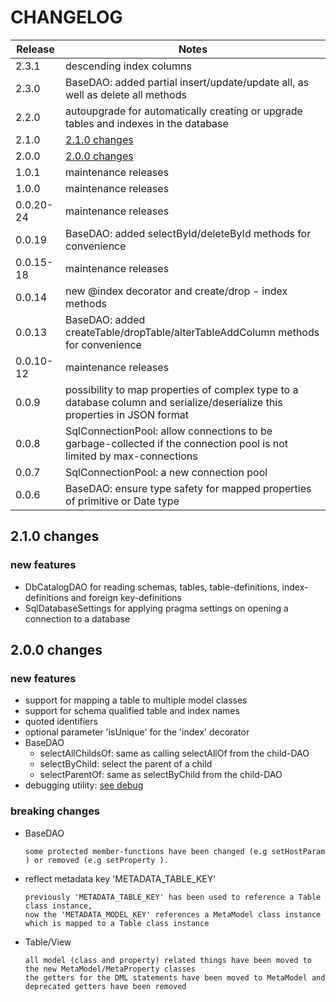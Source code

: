 # CHANGELOG

| Release   | Notes                                                                                                                       |
|-----------|-----------------------------------------------------------------------------------------------------------------------------|
| 2.3.1     | descending index columns                                                                                                    |
| 2.3.0     | BaseDAO: added partial insert/update/update all, as well as delete all methods                                              |
| 2.2.0     | autoupgrade for automatically creating or upgrade tables and indexes in the database                                        |
| 2.1.0     | [2.1.0 changes](#2.1.0-changes)                                                                                             |
| 2.0.0     | [2.0.0 changes](#2.0.0-changes)                                                                                             |
| 1.0.1     | maintenance releases                                                                                                        |
| 1.0.0     | maintenance releases                                                                                                        |
| 0.0.20-24 | maintenance releases                                                                                                        |
| 0.0.19    | BaseDAO: added selectById/deleteById methods for convenience                                                                |
| 0.0.15-18 | maintenance releases                                                                                                        |
| 0.0.14    | new @index decorator and create/drop - index methods                                                                        |
| 0.0.13    | BaseDAO: added createTable/dropTable/alterTableAddColumn methods for convenience                                            |
| 0.0.10-12 | maintenance releases                                                                                                        |
| 0.0.9     | possibility to map properties of complex type to a database column and serialize/deserialize this properties in JSON format |
| 0.0.8     | SqlConnectionPool: allow connections to be garbage-collected if the connection pool is not limited by max-connections       |
| 0.0.7     | SqlConnectionPool: a new connection pool                                                                                    |
| 0.0.6     | BaseDAO: ensure type safety for mapped properties of primitive or Date type                                                 |

## 2.1.0 changes

### new features

* DbCatalogDAO for reading schemas, tables, table-definitions, index-definitions and foreign key-definitions
* SqlDatabaseSettings for applying pragma settings on opening a connection to a database

## 2.0.0 changes

### new features

* support for mapping a table to multiple model classes
* support for schema qualified table and index names
* quoted identifiers
* optional parameter 'isUnique' for the 'index' decorator
* BaseDAO
  * selectAllChildsOf: same as calling selectAllOf from the child-DAO
  * selectByChild: select the parent of a child
  * selectParentOf: same as selectByChild from the child-DAO
* debugging utility: [see debug](https://www.npmjs.com/package/debug)

### breaking changes

* BaseDAO

      some protected member-functions have been changed (e.g setHostParam ) or removed (e.g setProperty ).

* reflect metadata key 'METADATA_TABLE_KEY'

      previously 'METADATA_TABLE_KEY' has been used to reference a Table class instance,
      now the 'METADATA_MODEL_KEY' references a MetaModel class instance which is mapped to a Table class instance

* Table/View

      all model (class and property) related things have been moved to the new MetaModel/MetaProperty classes
      the getters for the DML statements have been moved to MetaModel and deprecated getters have been removed
